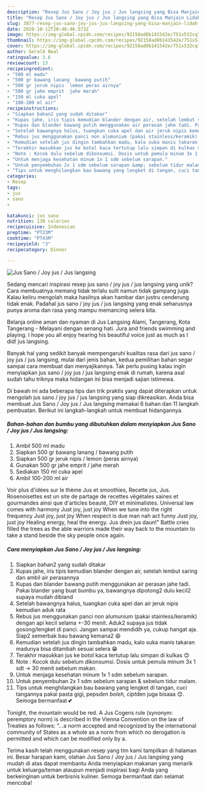 ```yaml
---
description: "Resep Jus Sano / Joy jus / Jus langsing yang Bisa Manjain Lidah"
title: "Resep Jus Sano / Joy jus / Jus langsing yang Bisa Manjain Lidah"
slug: 3877-resep-jus-sano-joy-jus-jus-langsing-yang-bisa-manjain-lidah
date: 2020-10-12T20:46:46.573Z
image: https://img-global.cpcdn.com/recipes/92158ad8b141542e/751x532cq70/jus-sano-joy-jus-jus-langsing-foto-resep-utama.jpg
thumbnail: https://img-global.cpcdn.com/recipes/92158ad8b141542e/751x532cq70/jus-sano-joy-jus-jus-langsing-foto-resep-utama.jpg
cover: https://img-global.cpcdn.com/recipes/92158ad8b141542e/751x532cq70/jus-sano-joy-jus-jus-langsing-foto-resep-utama.jpg
author: Gerald Neal
ratingvalue: 3.6
reviewcount: 13
recipeingredient:
- "500 ml madu"
- "500 gr bawang lanang  bawang putih"
- "500 gr jeruk nipis  lemon peras airnya"
- "500 gr jahe emprit  jahe merah"
- "150 ml cuka apel"
- "100-200 ml air"
recipeinstructions:
- "Siapkan bahan2 yang sudah ditakar"
- "Kupas jahe, iris tipis kemudian blander dengan air, setelah lembut saring dan ambil air perasannya"
- "Kupas dan blander bawang putih menggunakan air perasan jahe tadi. Pakai blander yang buat bumbu ya, bawangnya dipotong2 dulu kecil2 supaya mudah dibland"
- "Setelah bawangnya halus, tuangkan cuka apel dan air jeruk nipis kemudian aduk rata"
- "Rebus jus menggunakan panci non alumunium (pakai stainless/keramik) dengan api kecil selama +-30 menit. Aduk2 supaya jus tidak gosong/lengket di panci. Jangan sampai mendidih ya, cukup hangat aja. Siap2 semerbak bau bawang kemana2 😆"
- "Kemudian setelah jus dingin tambahkan madu, kalo suka manis takaran madunya bisa ditambah sesuai selera 😁"
- "Terakhir masukkan jus ke botol kaca tertutup lalu simpan di kulkas 😊"
- "Note : Kocok dulu sebelum dikonsumsi. Dosis untuk pemula minum 3x 1 sdt -&gt; 30 menit sebelum makan."
- "Untuk menjaga kesehatan minum 1x 1 sdm sebelum sarapan."
- "Untuk penyembuhan 2x 1 sdm sebelum sarapan &amp; sebelum tidur malam."
- "Tips untuk menghilangkan bau bawang yang lengket di tangan, cuci tangannya pakai pasta gigi, peps*den boleh, cipt*den juga bisaaa 😊. Semoga bermanfaat 💕"
categories:
- Resep
tags:
- jus
- sano
- 

katakunci: jus sano  
nutrition: 130 calories
recipecuisine: Indonesian
preptime: "PT23M"
cooktime: "PT43M"
recipeyield: "3"
recipecategory: Dinner

---
```



![Jus Sano / Joy jus / Jus langsing](https://img-global.cpcdn.com/recipes/92158ad8b141542e/751x532cq70/jus-sano-joy-jus-jus-langsing-foto-resep-utama.jpg)

Sedang mencari inspirasi resep jus sano / joy jus / jus langsing yang unik? Cara membuatnya memang tidak terlalu sulit namun tidak gampang juga. Kalau keliru mengolah maka hasilnya akan hambar dan justru cenderung tidak enak. Padahal jus sano / joy jus / jus langsing yang enak seharusnya punya aroma dan rasa yang mampu memancing selera kita.

Belanja online aman dan nyaman di Jus Langsing Alami, Tangerang, Kota Tangerang - Melayani dengan senang hati. Jura and friends swimming and playing. I hope you all enjoy hearing his beautiful voice just as much as I did! jus langsing.

Banyak hal yang sedikit banyak mempengaruhi kualitas rasa dari jus sano / joy jus / jus langsing, mulai dari jenis bahan, kedua pemilihan bahan segar sampai cara membuat dan menyajikannya. Tak perlu pusing kalau ingin menyiapkan jus sano / joy jus / jus langsing enak di rumah, karena asal sudah tahu triknya maka hidangan ini bisa menjadi sajian istimewa.


Di bawah ini ada beberapa tips dan trik praktis yang dapat diterapkan untuk mengolah jus sano / joy jus / jus langsing yang siap dikreasikan. Anda bisa membuat Jus Sano / Joy jus / Jus langsing memakai 6 bahan dan 11 langkah pembuatan. Berikut ini langkah-langkah untuk membuat hidangannya.

<!--inarticleads1-->

##### Bahan-bahan dan bumbu yang dibutuhkan dalam menyiapkan Jus Sano / Joy jus / Jus langsing:

1. Ambil 500 ml madu
1. Siapkan 500 gr bawang lanang / bawang putih
1. Siapkan 500 gr jeruk nipis / lemon (peras airnya)
1. Gunakan 500 gr jahe emprit / jahe merah
1. Sediakan 150 ml cuka apel
1. Ambil 100-200 ml air


Voir plus d&#39;idées sur le thème Jus et smoothies, Recette jus, Jus. Rosenoisettes est un site de partage de recettes végétales saines et gourmandes ainsi que d&#39;articles beauté, DIY et minimalistes. Universal law comes with harmony Just joy, just joy When we tune into the right frequency Just joy, just joy When respect is due man nah act funny Just joy, just joy Healing energy, heal the energy. Jus drein jus daun!&#34; Battle cries filled the trees as the able warriors made their way back to the mountain to take a stand beside the sky people once again. 

<!--inarticleads2-->

##### Cara menyiapkan Jus Sano / Joy jus / Jus langsing:

1. Siapkan bahan2 yang sudah ditakar
1. Kupas jahe, iris tipis kemudian blander dengan air, setelah lembut saring dan ambil air perasannya
1. Kupas dan blander bawang putih menggunakan air perasan jahe tadi. Pakai blander yang buat bumbu ya, bawangnya dipotong2 dulu kecil2 supaya mudah dibland
1. Setelah bawangnya halus, tuangkan cuka apel dan air jeruk nipis kemudian aduk rata
1. Rebus jus menggunakan panci non alumunium (pakai stainless/keramik) dengan api kecil selama +-30 menit. Aduk2 supaya jus tidak gosong/lengket di panci. Jangan sampai mendidih ya, cukup hangat aja. Siap2 semerbak bau bawang kemana2 😆
1. Kemudian setelah jus dingin tambahkan madu, kalo suka manis takaran madunya bisa ditambah sesuai selera 😁
1. Terakhir masukkan jus ke botol kaca tertutup lalu simpan di kulkas 😊
1. Note : Kocok dulu sebelum dikonsumsi. Dosis untuk pemula minum 3x 1 sdt -&gt; 30 menit sebelum makan.
1. Untuk menjaga kesehatan minum 1x 1 sdm sebelum sarapan.
1. Untuk penyembuhan 2x 1 sdm sebelum sarapan &amp; sebelum tidur malam.
1. Tips untuk menghilangkan bau bawang yang lengket di tangan, cuci tangannya pakai pasta gigi, peps*den boleh, cipt*den juga bisaaa 😊. Semoga bermanfaat 💕


Tonight, the mountain would be red. A Jus Cogens rule (synonym: peremptory norm) is described in the Vienna Convention on the law of Treaties as follows: &#34;…a norm accepted and recognized by the international community of States as a whole as a norm from which no derogation is permitted and which can be modified only by a. 

Terima kasih telah menggunakan resep yang tim kami tampilkan di halaman ini. Besar harapan kami, olahan Jus Sano / Joy jus / Jus langsing yang mudah di atas dapat membantu Anda menyiapkan makanan yang menarik untuk keluarga/teman ataupun menjadi inspirasi bagi Anda yang berkeinginan untuk berbisnis kuliner. Semoga bermanfaat dan selamat mencoba!
